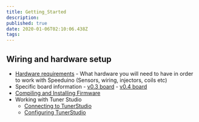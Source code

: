 ```yaml
---
title: Getting_Started
description: 
published: true
date: 2020-01-06T02:10:06.438Z
tags: 
---
```


## Wiring and hardware setup
- [Hardware requirements](Special:MyLanguage/Hardware_requirements "wikilink") - What hardware you will need to have in order to work with Speeduino (Sensors, wiring, injectors, coils etc)
- Specific board information
        - [v0.3 board](Special:MyLanguage/v0.3 "wikilink")
        - [v0.4 board](Special:MyLanguage/v0.4 "wikilink")
-   [Compiling and Installing Firmware](Special:MyLanguage/Compiling_and_Installing_Firmware "wikilink")
-   Working with Tuner Studio
    -   [Connecting to TunerStudio](Special:MyLanguage/Connecting_to_TunerStudio "wikilink")
    -   [Configuring TunerStudio](Special:MyLanguage/Configuring_TunerStudio "wikilink")